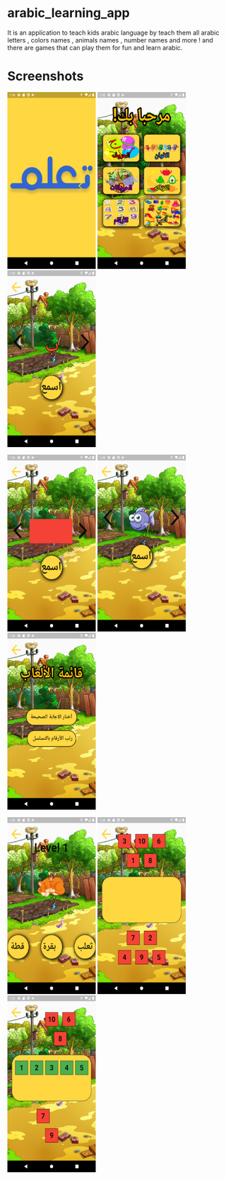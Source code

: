# arabic_learning_app
It is an application to teach kids arabic language by teach them all arabic letters , colors names , animals names , number names and more !
and there are games that can play them for fun and learn arabic.


# Screenshots

<img src = "Screenshots/1.png" height="400" width="200"> <img src = "Screenshots/2.png" height="400" width="200"> <img src = "Screenshots/3.png" height="400" width="200"> 


<img src = "Screenshots/4.png" height="400" width="200"> <img src = "Screenshots/5.png" height="400" width="200"> <img src = "Screenshots/6.png" height="400" width="200">


<img src = "Screenshots/7.png" height="400" width="200"> <img src = "Screenshots/8.png" height="400" width="200"> <img src = "Screenshots/9.png" height="400" width="200">

